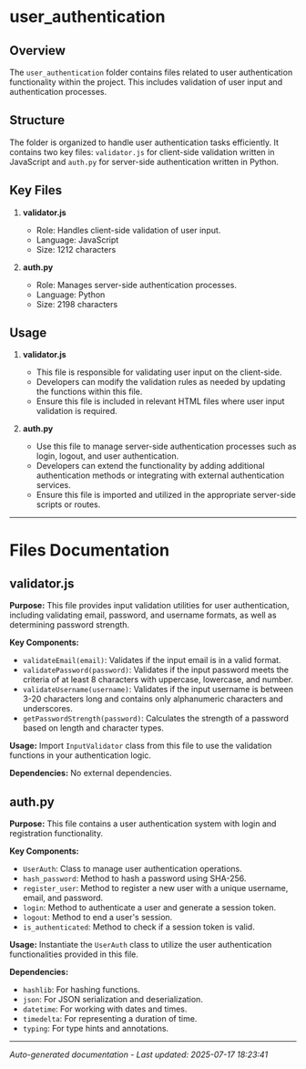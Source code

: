 # user_authentication

## Overview
The `user_authentication` folder contains files related to user authentication functionality within the project. This includes validation of user input and authentication processes.

## Structure
The folder is organized to handle user authentication tasks efficiently. It contains two key files: `validator.js` for client-side validation written in JavaScript and `auth.py` for server-side authentication written in Python.

## Key Files
1. **validator.js**
   - Role: Handles client-side validation of user input.
   - Language: JavaScript
   - Size: 1212 characters

2. **auth.py**
   - Role: Manages server-side authentication processes.
   - Language: Python
   - Size: 2198 characters

## Usage
1. **validator.js**
   - This file is responsible for validating user input on the client-side.
   - Developers can modify the validation rules as needed by updating the functions within this file.
   - Ensure this file is included in relevant HTML files where user input validation is required.

2. **auth.py**
   - Use this file to manage server-side authentication processes such as login, logout, and user authentication.
   - Developers can extend the functionality by adding additional authentication methods or integrating with external authentication services.
   - Ensure this file is imported and utilized in the appropriate server-side scripts or routes.

---

# Files Documentation

## validator.js

**Purpose:** This file provides input validation utilities for user authentication, including validating email, password, and username formats, as well as determining password strength.

**Key Components:**
- `validateEmail(email)`: Validates if the input email is in a valid format.
- `validatePassword(password)`: Validates if the input password meets the criteria of at least 8 characters with uppercase, lowercase, and number.
- `validateUsername(username)`: Validates if the input username is between 3-20 characters long and contains only alphanumeric characters and underscores.
- `getPasswordStrength(password)`: Calculates the strength of a password based on length and character types.

**Usage:** Import `InputValidator` class from this file to use the validation functions in your authentication logic.

**Dependencies:** No external dependencies.

## auth.py

**Purpose:** This file contains a user authentication system with login and registration functionality.

**Key Components:**
- `UserAuth`: Class to manage user authentication operations.
- `hash_password`: Method to hash a password using SHA-256.
- `register_user`: Method to register a new user with a unique username, email, and password.
- `login`: Method to authenticate a user and generate a session token.
- `logout`: Method to end a user's session.
- `is_authenticated`: Method to check if a session token is valid.

**Usage:** Instantiate the `UserAuth` class to utilize the user authentication functionalities provided in this file.

**Dependencies:**
- `hashlib`: For hashing functions.
- `json`: For JSON serialization and deserialization.
- `datetime`: For working with dates and times.
- `timedelta`: For representing a duration of time.
- `typing`: For type hints and annotations.

---
*Auto-generated documentation - Last updated: 2025-07-17 18:23:41*
